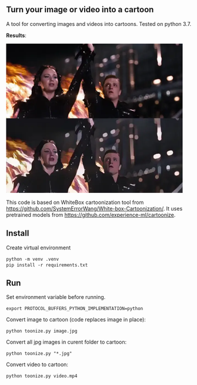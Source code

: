## Turn your image or video into a cartoon

A tool for converting images and videos into cartoons. Tested on python 3.7.

**Results**:
<div>
<img src="/media/toonize.webp" width="480"/>
</div>

This code is based on WhiteBox cartoonization tool from https://github.com/SystemErrorWang/White-box-Cartoonization/.
It uses pretrained models from https://github.com/experience-ml/cartoonize.

## Install

Create virtual environment

```
python -m venv .venv
pip install -r requirements.txt
```

## Run

Set environment variable before running.

```
export PROTOCOL_BUFFERS_PYTHON_IMPLEMENTATION=python
```

Convert image to cartoon (code replaces image in place):

```
python toonize.py image.jpg
```

Convert all jpg images in curent folder to cartoon:

```
python toonize.py "*.jpg"
```

Convert video to cartoon:

```
python toonize.py video.mp4
```
